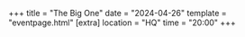 +++
title = "The Big One"
date = "2024-04-26"
template = "eventpage.html"
[extra]
location = "HQ"
time = "20:00"
+++

